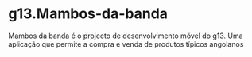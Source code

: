 # g13.Mambos-da-banda
Mambos da banda é o projecto de desenvolvimento móvel do g13. Uma aplicação que permite a compra e venda de produtos típicos angolanos
